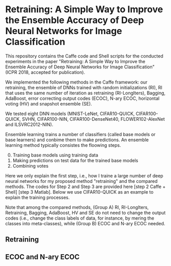 # Retraining: A Simple Way to Improve the Ensemble Accuracy of Deep Neural Networks for Image Classification
This repository contains the Caffe code and Shell scripts for the conducted experiments in the paper "Retraining: A Simple Way to Improve the Ensemble Accuracy of Deep Neural Networks for Image Classification" (ICPR 2018, accepted for publication).

We implemented the following methods in the Caffe framework: our retraining, the ensemble of DNNs trained with random initializations (RI), RI that uses the same number of iteration as retraining (RI-LongIters), Bagging, AdaBoost, error correcting output codes (ECOC), N-ary ECOC, horizontal voting (HV) and snapshot ensemble (SE).

We tested eight DNN models (MNIST-LeNet, CIFAR10-QUICK, CIFAR100-QUICK, SVHN, CIFAR100-NIN, CIFAR100-DenseNet40, FLOWER102-AlexNet and ILSVRC2012-NIN). 

Ensemble learning trains a number of classifiers (called base models or base learners) and conbime them to make predictions. An ensemble learning method typically consistes the floowing steps. 

0. Training base models using training data
1. Making predictions on test data for the trained base models 
2. Combining votes

Here we only explain the first step, i.e., how I traine a large number of deep neural networks for my proposed method "retraining" and the compared methods. The codes for Step 2 and Step 3 are provided here [step 2 Caffe + Shell] [step 3 Matlab].
Below we use CIFAR10-QUICK as an example to explain the training processes.
 
Note that among the compared methods, (Group A) RI, RI-LongIters, Retraining, Bagging, AdaBoost, HV and SE do not need to change the output codes (i.e., change the class labels of data, for instance, by mering the classes into meta-classes), while (Group B) ECOC and N-ary ECOC needed. 

## Retraining 

## ECOC and N-ary ECOC

